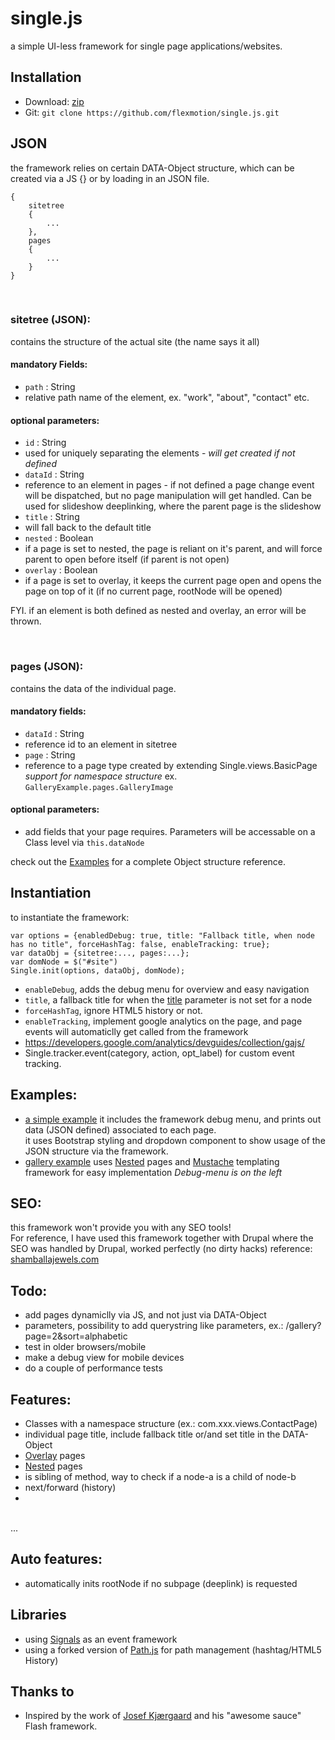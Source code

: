 single.js
=========================

a simple UI-less framework for single page applications/websites.<br>

## Installation

* Download: [zip](https://github.com/flexmotion/single.js/zipball/master)
* Git: `git clone https://github.com/flexmotion/single.js.git`

## JSON
the framework relies on certain DATA-Object structure, which can be created via a JS {} or by loading in an JSON file.

    {
    	sitetree
    	{
    		...
    	},
    	pages
    	{
    		...
    	}
    }

<br>

### sitetree (JSON):
contains the structure of the actual site (the name says it all)

#### mandatory Fields:
* `path` : String
 * relative path name of the element, ex. "work", "about", "contact" etc.

#### optional parameters:
* `id` : String
 * used for uniquely separating the elements - <i>will get created if not defined</i>
* `dataId` : String
 * reference to an element in pages - if not defined a page change event will be dispatched, but no page manipulation will get handled. Can be used for slideshow deeplinking, where the parent page is the slideshow
* `title` : String
 * will fall back to the default title
* `nested` : Boolean
 * if a page is set to nested, the page is reliant on it's parent, and will force parent to open before itself (if parent is not open)
* `overlay` : Boolean
 * if a page is set to overlay, it keeps the current page open and opens the page on top of it (if no current page, rootNode will be opened)

FYI. if an element is both defined as nested and overlay, an error will be thrown.

<br>

### pages (JSON):
contains the data of the individual page.

#### mandatory fields:
* `dataId` : String
 * reference id to an element in sitetree
* `page` : String
 * reference to a page type created by extending Single.views.BasicPage<br><i>support for namespace structure </i>ex. `GalleryExample.pages.GalleryImage`

#### optional parameters:
* add fields that your page requires. Parameters will be accessable on a Class level via `this.dataNode`

check out the [Examples](#examples) for a complete Object structure reference.

## Instantiation
to instantiate the framework:

	var options = {enabledDebug: true, title: "Fallback title, when node has no title", forceHashTag: false, enableTracking: true};
	var dataObj = {sitetree:..., pages:...};
	var domNode = $("#site")
	Single.init(options, dataObj, domNode);

* `enableDebug`, adds the debug menu for overview and easy navigation
* `title`, a fallback title for when the [title](#optional-parameters) parameter is not set for a node
* `forceHashTag`, ignore HTML5 history or not.
* `enableTracking`, implement google analytics on the page, and page events will automaticlly get called from the framework
 * https://developers.google.com/analytics/devguides/collection/gajs/
 * Single.tracker.event(category, action, opt_label) for custom event tracking.

## Examples:
* [a simple example](http://rwatgg.dk/labs/single.js/examples/simple.php) it includes the framework debug menu, and prints out data (JSON defined) associated to each page.<br>
it uses Bootstrap styling and dropdown component to show usage of the JSON structure via the framework.
* [gallery example](http://rwatgg.dk/labs/single.js/examples/gallery.php)
uses [Nested](#optional-parameters) pages and [Mustache](https://github.com/janl/mustache.js) templating framework for easy implementation
 <i>Debug-menu is on the left</i>

## SEO:
this framework won't provide you with any SEO tools!<br>
For reference, I have used this framework together with Drupal where the SEO was handled by Drupal, worked perfectly (no dirty hacks)
reference: [shamballajewels.com](http://shamballajewels.com)

## Todo:
* add pages dynamiclly via JS, and not just via DATA-Object
* parameters, possibility to add querystring like parameters, ex.: /gallery?page=2&sort=alphabetic
* test in older browsers/mobile
* make a debug view for mobile devices
* do a couple of performance tests

## Features:
* Classes with a namespace structure (ex.: com.xxx.views.ContactPage)
* individual page title, include fallback title or/and set title in the DATA-Object
* [Overlay](#optional-parameters) pages
* [Nested](#optional-parameters) pages
* is sibling of method, way to check if a node-a is a child of node-b
* next/forward (history)
* 
<br>...

## Auto features:
* automatically inits rootNode if no subpage (deeplink) is requested

## Libraries
* using [Signals](http://millermedeiros.github.com/js-signals/) as an event framework
* using a forked version of [Path.js](https://github.com/mtrpcic/pathjs) for path management (hashtag/HTML5 History)

## Thanks to
- Inspired by the work of [Josef Kjærgaard](http://josefkjaergaard.com/) and his "awesome sauce" Flash framework.